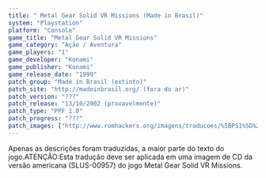 ```yaml
---
title: " Metal Gear Solid VR Missions (Made in Brasil)"
system: "Playstation"
platform: "Console"
game_title: "Metal Gear Solid VR Missions"
game_category: "Ação / Aventura"
game_players: "1"
game_developer: "Konami"
game_publisher: "Konami"
game_release_date: "1999"
patch_group: "Made in Brasil (extinto)"
patch_site: "http://madeinbrasil.org/ (fora do ar)"
patch_version: "???"
patch_release: "13/10/2002 (provavelmente)"
patch_type: "PPF 1.0"
patch_progress: "???"
patch_images: ["http://www.romhackers.org/imagens/traducoes/%5BPS1%5D%20Metal%20Gear%20Solid%20VR%20Missions%20-%20Made%20in%20Brasil%20-%201.jpg","http://www.romhackers.org/imagens/traducoes/%5BPS1%5D%20Metal%20Gear%20Solid%20VR%20Missions%20-%20Made%20in%20Brasil%20-%202.jpg","http://www.romhackers.org/imagens/traducoes/%5BPS1%5D%20Metal%20Gear%20Solid%20VR%20Missions%20-%20Made%20in%20Brasil%20-%203.png"]
---
```

Apenas as descrições foram traduzidas, a maior parte do texto do jogo.ATENÇÃO:Esta tradução deve ser aplicada em uma imagem de CD da versão americana (SLUS-00957) do jogo Metal Gear Solid VR Missions.